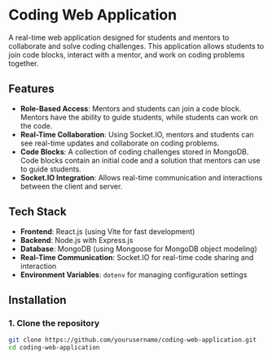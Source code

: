 # Coding Web Application

A real-time web application designed for students and mentors to collaborate and solve coding challenges. This application allows students to join code blocks, interact with a mentor, and work on coding problems together.

## Features

- **Role-Based Access**: Mentors and students can join a code block. Mentors have the ability to guide students, while students can work on the code.
- **Real-Time Collaboration**: Using Socket.IO, mentors and students can see real-time updates and collaborate on coding problems.
- **Code Blocks**: A collection of coding challenges stored in MongoDB. Code blocks contain an initial code and a solution that mentors can use to guide students.
- **Socket.IO Integration**: Allows real-time communication and interactions between the client and server.

## Tech Stack

- **Frontend**: React.js (using Vite for fast development)
- **Backend**: Node.js with Express.js
- **Database**: MongoDB (using Mongoose for MongoDB object modeling)
- **Real-Time Communication**: Socket.IO for real-time code sharing and interaction
- **Environment Variables**: `dotenv` for managing configuration settings

## Installation

### 1. Clone the repository

```bash
git clone https://github.com/yourusername/coding-web-application.git
cd coding-web-application
```
